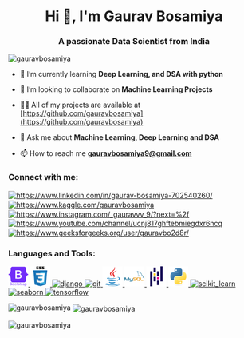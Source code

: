 <h1 align="center">Hi 👋, I'm Gaurav Bosamiya</h1>
<h3 align="center">A passionate Data Scientist from India</h3>

<p align="left"> <img src="https://komarev.com/ghpvc/?username=gauravbosamiya&label=Profile%20views&color=0e75b6&style=flat" alt="gauravbosamiya" /> </p>

- 🌱 I’m currently learning **Deep Learning, and DSA with python**

- 👯 I’m looking to collaborate on **Machine Learning Projects**

- 👨‍💻 All of my projects are available at [https://github.com/gauravbosamiya](https://github.com/gauravbosamiya)

- 💬 Ask me about **Machine Learning, Deep Learning and DSA**

- 📫 How to reach me **gauravbosamiya9@gmail.com**

<h3 align="left">Connect with me:</h3>
<p align="left">
<a href="https://linkedin.com/in/https://www.linkedin.com/in/gaurav-bosamiya-702540260/" target="blank"><img align="center" src="https://raw.githubusercontent.com/rahuldkjain/github-profile-readme-generator/master/src/images/icons/Social/linked-in-alt.svg" alt="https://www.linkedin.com/in/gaurav-bosamiya-702540260/" height="30" width="40" /></a>
<a href="https://kaggle.com/https://www.kaggle.com/gauravbosamiya" target="blank"><img align="center" src="https://raw.githubusercontent.com/rahuldkjain/github-profile-readme-generator/master/src/images/icons/Social/kaggle.svg" alt="https://www.kaggle.com/gauravbosamiya" height="30" width="40" /></a>
<a href="https://instagram.com/https://www.instagram.com/_gauravvv_9/?next=%2f" target="blank"><img align="center" src="https://raw.githubusercontent.com/rahuldkjain/github-profile-readme-generator/master/src/images/icons/Social/instagram.svg" alt="https://www.instagram.com/_gauravvv_9/?next=%2f" height="30" width="40" /></a>
<a href="https://www.youtube.com/c/https://www.youtube.com/channel/ucnj817ghftebmiegdxr6ncq" target="blank"><img align="center" src="https://raw.githubusercontent.com/rahuldkjain/github-profile-readme-generator/master/src/images/icons/Social/youtube.svg" alt="https://www.youtube.com/channel/ucnj817ghftebmiegdxr6ncq" height="30" width="40" /></a>
<a href="https://auth.geeksforgeeks.org/user/https://www.geeksforgeeks.org/user/gauravbo2d8r/" target="blank"><img align="center" src="https://raw.githubusercontent.com/rahuldkjain/github-profile-readme-generator/master/src/images/icons/Social/geeks-for-geeks.svg" alt="https://www.geeksforgeeks.org/user/gauravbo2d8r/" height="30" width="40" /></a>
</p>

<h3 align="left">Languages and Tools:</h3>
<p align="left"> <a href="https://getbootstrap.com" target="_blank" rel="noreferrer"> <img src="https://raw.githubusercontent.com/devicons/devicon/master/icons/bootstrap/bootstrap-plain-wordmark.svg" alt="bootstrap" width="40" height="40"/> </a> <a href="https://www.w3schools.com/css/" target="_blank" rel="noreferrer"> <img src="https://raw.githubusercontent.com/devicons/devicon/master/icons/css3/css3-original-wordmark.svg" alt="css3" width="40" height="40"/> </a> <a href="https://www.djangoproject.com/" target="_blank" rel="noreferrer"> <img src="https://cdn.worldvectorlogo.com/logos/django.svg" alt="django" width="40" height="40"/> </a> <a href="https://git-scm.com/" target="_blank" rel="noreferrer"> <img src="https://www.vectorlogo.zone/logos/git-scm/git-scm-icon.svg" alt="git" width="40" height="40"/> </a> <a href="https://www.java.com" target="_blank" rel="noreferrer"> <img src="https://raw.githubusercontent.com/devicons/devicon/master/icons/java/java-original.svg" alt="java" width="40" height="40"/> </a> <a href="https://www.mysql.com/" target="_blank" rel="noreferrer"> <img src="https://raw.githubusercontent.com/devicons/devicon/master/icons/mysql/mysql-original-wordmark.svg" alt="mysql" width="40" height="40"/> </a> <a href="https://pandas.pydata.org/" target="_blank" rel="noreferrer"> <img src="https://raw.githubusercontent.com/devicons/devicon/2ae2a900d2f041da66e950e4d48052658d850630/icons/pandas/pandas-original.svg" alt="pandas" width="40" height="40"/> </a> <a href="https://www.python.org" target="_blank" rel="noreferrer"> <img src="https://raw.githubusercontent.com/devicons/devicon/master/icons/python/python-original.svg" alt="python" width="40" height="40"/> </a> <a href="https://scikit-learn.org/" target="_blank" rel="noreferrer"> <img src="https://upload.wikimedia.org/wikipedia/commons/0/05/Scikit_learn_logo_small.svg" alt="scikit_learn" width="40" height="40"/> </a> <a href="https://seaborn.pydata.org/" target="_blank" rel="noreferrer"> <img src="https://seaborn.pydata.org/_images/logo-mark-lightbg.svg" alt="seaborn" width="40" height="40"/> </a> <a href="https://www.tensorflow.org" target="_blank" rel="noreferrer"> <img src="https://www.vectorlogo.zone/logos/tensorflow/tensorflow-icon.svg" alt="tensorflow" width="40" height="40"/> </a> </p>

<p><img align="left" src="https://github-readme-stats.vercel.app/api/top-langs?username=gauravbosamiya&show_icons=true&locale=en&layout=compact" alt="gauravbosamiya" /></p>

<p>&nbsp;<img align="center" src="https://github-readme-stats.vercel.app/api?username=gauravbosamiya&show_icons=true&locale=en" alt="gauravbosamiya" /></p>

<p><img align="center" src="https://github-readme-streak-stats.herokuapp.com/?user=gauravbosamiya&" alt="gauravbosamiya" /></p>
